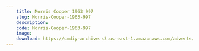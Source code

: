 ```yaml
---
    title: Morris Cooper 1963 997
    slug: Morris-Cooper-1963-997
    description:
    code: Morris-Cooper-1963-997
    image:
    download: https://cmdiy-archive.s3.us-east-1.amazonaws.com/adverts/documents/Morris+Cooper+1963+997.pdf
---
```

<!-- Content of the page -->

##
        